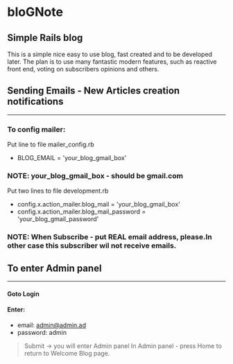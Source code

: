 # bloGNote
Simple Rails blog
--------------------------------
This is a simple nice easy to use blog, fast created and to be developed later.
The plan is to use many fantastic modern features, such as reactive front end, voting on subscribers opinions and others.

## Sending Emails - New Articles creation notifications
--------------------------------

### To config mailer:

Put line to file mailer_config.rb
- BLOG_EMAIL = 'your_blog_gmail_box'

### NOTE: your_blog_gmail_box - should be gmail.com

Put two lines to file development.rb
- config.x.action_mailer.blog_mail = 'your_blog_gmail_box'
- config.x.action_mailer.blog_mail_password = 'your_blog_gmail_password'

### NOTE: When Subscribe - put REAL email address, please.In other case this subscriber wil not receive emails.


## To enter Admin panel
-----------------------------------

#### Goto Login
#### Enter:

- email: admin@admin.ad
- password: admin

> Submit -> you will enter Admin panel
> In Admin panel - press Home to return to Welcome Blog page.

